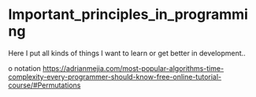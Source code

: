 # Important_principles_in_programming

Here I put all kinds of things I want to learn or get better in development..

o notation
https://adrianmejia.com/most-popular-algorithms-time-complexity-every-programmer-should-know-free-online-tutorial-course/#Permutations
